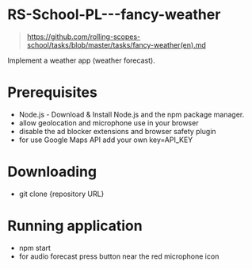 # RS-School-PL---fancy-weather
>https://github.com/rolling-scopes-school/tasks/blob/master/tasks/fancy-weather(en).md

Implement a weather app (weather forecast).

# Prerequisites
- Node.js - Download & Install Node.js and the npm package manager.
- allow geolocation and microphone use in your browser
- disable the ad blocker extensions and browser safety plugin
- for use Google Maps API add your own key=API_KEY

# Downloading
- git clone {repository URL}

# Running application
- npm start
- for audio forecast press button near the red microphone icon
